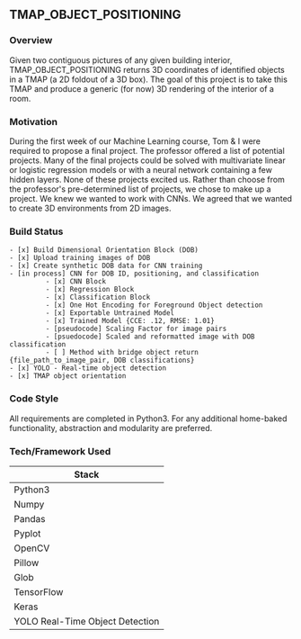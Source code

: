 ## **TMAP_OBJECT_POSITIONING**

### Overview
Given two contiguous pictures of any given building interior, TMAP_OBJECT_POSITIONING returns 3D coordinates of identified objects in a TMAP (a 2D foldout of a 3D box). The goal of this project is to take this TMAP and produce a generic (for now) 3D rendering of the interior of a room.

### Motivation

During the first week of our Machine Learning course, Tom & I were required to propose a final project. The professor offered a list of potential projects. Many of the final projects could be solved with multivariate linear or logistic regression models or with a neural network containing a few hidden layers. None of these projects excited us. Rather than choose from the professor's pre-determined list of projects, we chose to make up a project. We knew we wanted to work with CNNs. We agreed that we wanted to create 3D environments from 2D images. 

### Build Status
    - [x] Build Dimensional Orientation Block (DOB)
    - [x] Upload training images of DOB
    - [x] Create synthetic DOB data for CNN training
    - [in process] CNN for DOB ID, positioning, and classification
             - [x] CNN Block
             - [x] Regression Block
             - [x] Classification Block
             - [x] One Hot Encoding for Foreground Object detection
             - [x] Exportable Untrained Model
             - [x] Trained Model {CCE: .12, RMSE: 1.01}
             - [pseudocode] Scaling Factor for image pairs
             - [psuedocode] Scaled and reformatted image with DOB classification
             - [ ] Method with bridge object return {file_path_to_image_pair, DOB classifications}
    - [x] YOLO - Real-time object detection
    - [x] TMAP object orientation

### Code Style

All requirements are completed in Python3. For any additional home-baked functionality, abstraction and modularity are preferred.

### Tech/Framework Used

|Stack|
|---------|
|Python3|
|Numpy|
|Pandas|
|Pyplot|
|OpenCV|
|Pillow|
|Glob|
|TensorFlow|
|Keras|
|YOLO Real-Time Object Detection|


 